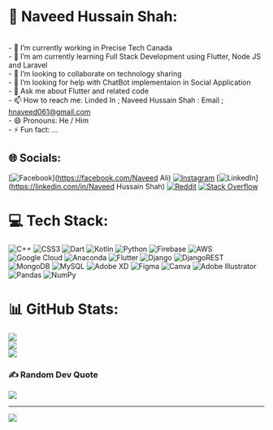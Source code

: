 # 💫 Naveed Hussain Shah:
<br>- 🔭 I’m currently working in Precise Tech Canada<br>- 🌱 I’m am currently learning Full Stack Development using Flutter, Node JS and Laravel <br>- 👯 I’m looking to collaborate on technology sharing <br>- 🤔 I’m looking for help with ChatBot implementaion in Social Application<br>- 💬 Ask me about Flutter and related code<br>- 📫 How to reach me: Linded In ; Naveed Hussain Shah : Email ; hnaveed061@gmail.com<br>- 😄 Pronouns: He / Him<br>- ⚡ Fun fact: ...


## 🌐 Socials:
[![Facebook](https://img.shields.io/badge/Facebook-%231877F2.svg?logo=Facebook&logoColor=white)](https://facebook.com/Naveed Ali) [![Instagram](https://img.shields.io/badge/Instagram-%23E4405F.svg?logo=Instagram&logoColor=white)](https://instagram.com/sshah_naveed) [![LinkedIn](https://img.shields.io/badge/LinkedIn-%230077B5.svg?logo=linkedin&logoColor=white)](https://linkedin.com/in/Naveed Hussain Shah) [![Reddit](https://img.shields.io/badge/Reddit-%23FF4500.svg?logo=Reddit&logoColor=white)](https://reddit.com/user/navidanchitrali) [![Stack Overflow](https://img.shields.io/badge/-Stackoverflow-FE7A16?logo=stack-overflow&logoColor=white)](https://stackoverflow.com/users/navidanchitrali) 

# 💻 Tech Stack:
![C++](https://img.shields.io/badge/c++-%2300599C.svg?style=for-the-badge&logo=c%2B%2B&logoColor=white) ![CSS3](https://img.shields.io/badge/css3-%231572B6.svg?style=for-the-badge&logo=css3&logoColor=white) ![Dart](https://img.shields.io/badge/dart-%230175C2.svg?style=for-the-badge&logo=dart&logoColor=white) ![Kotlin](https://img.shields.io/badge/kotlin-%230095D5.svg?style=for-the-badge&logo=kotlin&logoColor=white) ![Python](https://img.shields.io/badge/python-3670A0?style=for-the-badge&logo=python&logoColor=ffdd54) ![Firebase](https://img.shields.io/badge/firebase-%23039BE5.svg?style=for-the-badge&logo=firebase) ![AWS](https://img.shields.io/badge/AWS-%23FF9900.svg?style=for-the-badge&logo=amazon-aws&logoColor=white) ![Google Cloud](https://img.shields.io/badge/Google%20Cloud-%234285F4.svg?style=for-the-badge&logo=google-cloud&logoColor=white) ![Anaconda](https://img.shields.io/badge/Anaconda-%2344A833.svg?style=for-the-badge&logo=anaconda&logoColor=white) ![Flutter](https://img.shields.io/badge/Flutter-%2302569B.svg?style=for-the-badge&logo=Flutter&logoColor=white) ![Django](https://img.shields.io/badge/django-%23092E20.svg?style=for-the-badge&logo=django&logoColor=white) ![DjangoREST](https://img.shields.io/badge/DJANGO-REST-ff1709?style=for-the-badge&logo=django&logoColor=white&color=ff1709&labelColor=gray) ![MongoDB](https://img.shields.io/badge/MongoDB-%234ea94b.svg?style=for-the-badge&logo=mongodb&logoColor=white) ![MySQL](https://img.shields.io/badge/mysql-%2300f.svg?style=for-the-badge&logo=mysql&logoColor=white) ![Adobe XD](https://img.shields.io/badge/Adobe%20XD-470137?style=for-the-badge&logo=Adobe%20XD&logoColor=#FF61F6) 	![Figma](https://img.shields.io/badge/figma-%23F24E1E.svg?style=for-the-badge&logo=figma&logoColor=white) ![Canva](https://img.shields.io/badge/Canva-%2300C4CC.svg?style=for-the-badge&logo=Canva&logoColor=white) ![Adobe Illustrator](https://img.shields.io/badge/adobeillustrator-%23FF9A00.svg?style=for-the-badge&logo=adobeillustrator&logoColor=white) ![Pandas](https://img.shields.io/badge/pandas-%23150458.svg?style=for-the-badge&logo=pandas&logoColor=white) ![NumPy](https://img.shields.io/badge/numpy-%23013243.svg?style=for-the-badge&logo=numpy&logoColor=white)
# 📊 GitHub Stats:
![](https://github-readme-stats.vercel.app/api?username=navidanchitrali&theme=merko&hide_border=false&include_all_commits=false&count_private=false)<br/>
![](https://github-readme-streak-stats.herokuapp.com/?user=navidanchitrali&theme=merko&hide_border=false)<br/>
![](https://github-readme-stats.vercel.app/api/top-langs/?username=navidanchitrali&theme=merko&hide_border=false&include_all_commits=false&count_private=false&layout=compact)

### ✍️ Random Dev Quote
![](https://quotes-github-readme.vercel.app/api?type=horizontal&theme=radical)

---
[![](https://visitcount.itsvg.in/api?id=navidanchitrali&icon=0&color=0)](https://visitcount.itsvg.in)

<!-- Proudly created with GPRM ( https://gprm.itsvg.in ) -->
